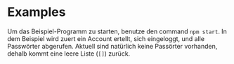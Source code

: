 # Examples

Um das Beispiel-Programm zu starten, benutze den command `npm start`.
In dem Beispiel wird zuert ein Account ertellt, sich eingeloggt, und alle Passwörter abgerufen.
Aktuell sind natürlich keine Passörter vorhanden, dehalb kommt eine leere Liste (`[]`) zurück.
